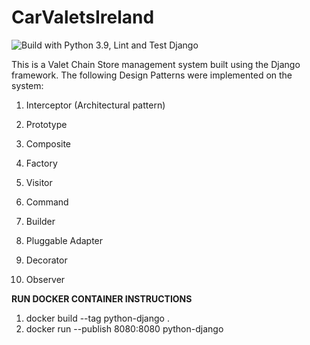 # CarValetsIreland

![Build with Python 3.9, Lint and Test Django](https://github.com/dylank09/CarValetsIreland/actions/workflows/django.yml/badge.svg)

This is a Valet Chain Store management system built using the Django framework. 
The following Design Patterns were implemented on the system:
1. Interceptor (Architectural pattern)
2. Prototype
3. Composite
4. Factory
5. Visitor
6. Command
7. Builder
8. Pluggable Adapter

9. Decorator
10. Observer



**RUN DOCKER CONTAINER INSTRUCTIONS**


1.   docker build --tag python-django .
2.   docker run --publish 8080:8080 python-django

